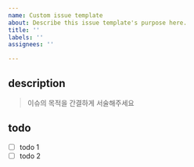 ```yaml
---
name: Custom issue template
about: Describe this issue template's purpose here.
title: ''
labels: ''
assignees: ''

---
```


## description
> 이슈의 목적을 간결하게 서술해주세요
## todo
- [ ] todo 1
- [ ] todo 2
